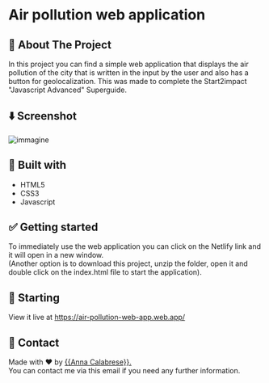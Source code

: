 
# Air pollution web application

## :dart: About The Project ##
In this project you can find a simple web application that displays the air pollution of the city that is written in the input by the user and also has a button for geolocalization.
This was made to complete the Start2impact "Javascript Advanced" Superguide.

## ⬇️ Screenshot
![immagine](https://user-images.githubusercontent.com/81150424/134058165-f95e1720-ffc7-4f58-a584-bb97720679c3.png)


## :rocket: Built with ##
- HTML5
- CSS3
- Javascript

## :white_check_mark: Getting started ##
To immediately use the web application you can click on the Netlify link and it will open in a new window. <br>
(Another option is to download this project, unzip the folder, open it and double click on the index.html file to start the application).


## :checkered_flag: Starting ##
View it live at <a href src="https://air-pollution-web-app.web.app/">https://air-pollution-web-app.web.app/</a>


## :memo: Contact ##

Made with :heart: by <a href="mailto:annacalabrese98@gmail.com" target="_blank">{{Anna Calabrese}}.</a> <br>
You can contact me via this email if you need any further information.
